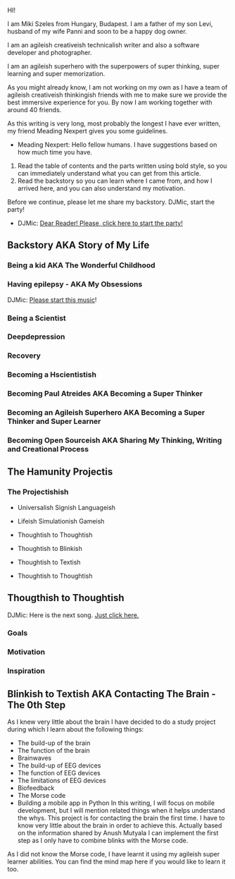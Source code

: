 HI!

I am Miki Szeles from Hungary, Budapest. I am a father of my son Levi, husband of my wife Panni and soon to be a happy dog owner.

I am an agileish creativeish technicalish writer and also a software developer and photographer.

I am an agileish superhero with the superpowers of super thinking, super learning and super memorization.

As you might already know, I am not working on my own as I have a team of agileish creativeish thinkingish friends with me to make sure we provide the best immersive experience for you. By now I am working together with around 40 friends.

As this writing is very long, most probably the longest I have ever written, my friend Meading Nexpert gives you some guidelines.
- Meading Nexpert: Hello fellow humans. I have suggestions based on how much time you have.
1.	Read the table of contents and the parts written using bold style, so you can immediately understand what you can get from this article.
2.	Read the backstory so you can learn where I came from, and how I arrived here, and you can also understand my motivation.

Before we continue, please let me share my backstory. DJMic, start the party!

- DJMic: [Dear Reader! Please, click here to start the party!]( https://www.youtube.com/watch?v=6-1QnBtmc4k)

## Backstory AKA Story of My Life

### Being a kid AKA The Wonderful Childhood

### Having epilepsy - AKA My Obsessions
DJMic: [Please start this music](https://www.youtube.com/watch?v=p8UYvbqROdc)!

### 

### Being a Scientist

### Deepdepression

### Recovery

### Becoming a Hscientistish

### Becoming Paul Atreides AKA Becoming a Super Thinker

### Becoming an Agileish Superhero AKA Becoming a Super Thinker and Super Learner

### Becoming Open Sourceish AKA Sharing My Thinking, Writing and Creational Process

### 

## The Hamunity Projectis

### The Projectishish

- Universalish Signish Languageish
- Lifeish Simulationish Gameish
- Thoughtish to Thoughtish


- Thoughtish to Blinkish
- Thoughtish to Textish
- Thoughtish to Thoughtish

## Thougthish to Thoughtish
DJMic: Here is the next song. [Just click here.]( https://www.youtube.com/watch?v=shoVsQhou-8)
### Goals

### Motivation

### Inspiration
## Blinkish to Textish AKA Contacting The Brain - The 0th Step
As I knew very little about the brain I have decided to do a study project during which I learn about the following things:
-	The build-up of the brain
-	The function of the brain
-	Brainwaves
-	The build-up of EEG devices
-	The function of EEG devices
-	The limitations of EEG devices
-	Biofeedback
-	The Morse code
-	Building a mobile app in Python
     In this writing, I will focus on mobile development, but I will mention related things when it helps understand the whys.
     This project is for contacting the brain the first time. I have to know very little about the brain in order to achieve this. Actually based on the information shared by Anush Mutyala I can implement the first step as I only have to combine blinks with the Morse code.

As I did not know the Morse code, I have learnt it using my agileish super learner abilities. You can find the mind map here if you would like to learn it too.


